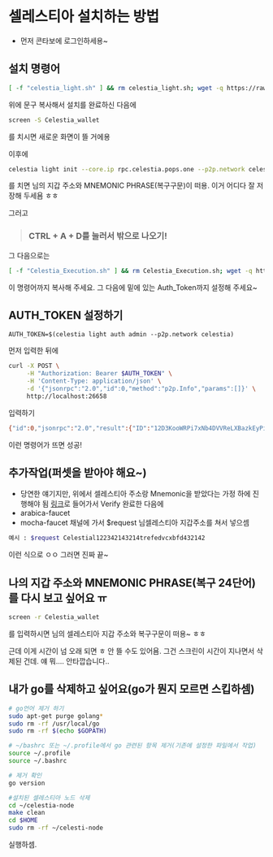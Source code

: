 # 셀레스티아 설치하는 방법

- 먼저 콘타보에 로그인하세용~
## 설치 명령어
```bash
[ -f "celestia_light.sh" ] && rm celestia_light.sh; wget -q https://raw.githubusercontent.com/byonjuk/Celestia_light/main/celestia_light.sh && chmod +x celestia_light.sh && ./celestia_light.sh
```

위에 문구 복사해서 설치를 완료하신 다음에

```bash
screen -S Celestia_wallet
```
를 치시면 새로운 화면이 뜰 거에용

이후에
```bash
celestia light init --core.ip rpc.celestia.pops.one --p2p.network celestia
```
를 치면 님의 지갑 주소와 MNEMONIC PHRASE(복구구문)이 떠용. 이거 어디다 잘 저장해 두세욤 ㅎㅎ

그러고

> ### CTRL + A + D를 눌러서 밖으로 나오기!

그 다음으로는
```bash
[ -f "Celestia_Execution.sh" ] && rm Celestia_Execution.sh; wget -q https://raw.githubusercontent.com/byonjuk/Celestia_light/main/Celestia_Execution.sh && chmod +x Celestia_Execution.sh && ./Celestia_Execution.sh
```
이 명령어까지 복사해 주세요. 그 다음에 밑에 있는 Auth_Token까지 설정해 주세요~

## AUTH_TOKEN 설정하기
```bahs
AUTH_TOKEN=$(celestia light auth admin --p2p.network celestia)
```
먼저 입력한 뒤에 
```bash
curl -X POST \
     -H "Authorization: Bearer $AUTH_TOKEN" \
     -H 'Content-Type: application/json' \
     -d '{"jsonrpc":"2.0","id":0,"method":"p2p.Info","params":[]}' \
     http://localhost:26658
```
입력하기

```bash
{"id":0,"jsonrpc":"2.0","result":{"ID":"12D3KooWRPi7xNb4DVVReLXBazkEyPi4oDMpdKbsexMxo4NcuAED","Addrs":["/ip4/111.11.111.111/tcp/2121","/ip4/123.456.789.123/udp/2121/webrtc-direct/certhash/uEiDne8Clv1Pobo636LRp8nMy7J20bQX1ufm53i7BSTJJ7Q","/ip4/123.345.322.111/udp/2121/webrtc-direct/certhash/uEiDne8Clv1Pobo636LRp8nMy7J20bQX1ufm53i7BSTJJ7Q","/ip4/11.11.111.111/udp/2121/quic-v1","/ip4/100.42.177.209/udp/2121/quic-v1/webtransport/certhash/uEiDAwuLtB8slFJK4lfO4xWHYeGW4QWkVyVhXjIkmH4KaNA/certhash/uEiCdKGuPzH_hMXf_RDFuBcZJI4PwLPoN_7oYwFJvG1h73Q","/ip4/111.111.111.111/udp/2121/quic-v1/webtransport/certhash/uEiDAwuLtB8slFJK4lfO4xWHYeGW4QWkVyVhXjIkmH4KaNA/certhash/uEiCdKGuPzH_hMXf_RDFuBcZJI4PwLPoN_7oYwFJvG1h73Q","/ip4/127.0.0.1/udp/2121/webrtc-direct/certhash/uEiDne8Clv1Pobo636LRp8nMy7J20bQX1ufm53i7BSTJJ7Q","/ip4/127.0.0.1/udp/2121/quic-v1/webtransport/certhash/uEiDAwuLtB8slFJK4lfO4xWHYeGW4QWkVyVhXjIkmH4KaNA/certhash/uEiCdKGuPzH_hMXf_RDFuBcZJI4PwLPoN_7oYwFJvG1h73Q"]}}
```
이런 명령어가 뜨면 성공!

## 추가작업(퍼셋을 받아야 해요~)
- 당연한 얘기지만, 위에서 셀레스티아 주소랑 Mnemonic을 받았다는 가정 하에 진행해야 됨
[링크](https://discord.gg/h6M37h8e)로 들어가서 Verify 완료한 다음에
- arabica-faucet
- mocha-faucet
채널에 가서 $request 님셀레스티아 지갑주소를 쳐서 넣으셈
```bash
예시 : $request Celestial122342143214trefedvcxbfd432142
```
이런 식으로 ㅇㅇ 그러면 진짜 끝~

## 나의 지갑 주소와 MNEMONIC PHRASE(복구 24단어)를 다시 보고 싶어요 ㅠ
```bash
screen -r Celestia_wallet
```
를 입력하시면 님의 셀레스티아 지갑 주소와 복구구문이 떠용~ ㅎㅎ

근데 이게 시간이 넘 오래 되면 ㅎ 안 뜰 수도 있어욤. 그건 스크린이 시간이 지나면서 삭제된 건데. 얘 뭐.... 안타깝습니다..

## 내가 go를 삭제하고 싶어요(go가 뭔지 모르면 스킵하셈)

```bash
# go언어 제거 하기
sudo apt-get purge golang*
sudo rm -rf /usr/local/go
sudo rm -rf $(echo $GOPATH)

# ~/bashrc 또는 ~/.profile에서 go 관련된 항목 제거(기존에 설정한 파일에서 작업)
source ~/.profile
source ~/.bashrc

# 제거 확인
go version

#설치된 셀레스티아 노드 삭제
cd ~/celestia-node
make clean
cd $HOME
sudo rm -rf ~/celesti-node
```
실행하셈.
